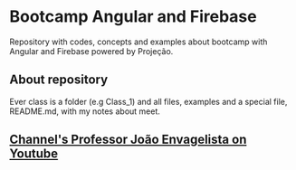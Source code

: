 # Bootcamp Angular and Firebase 

Repository with codes, concepts and examples about bootcamp with Angular and Firebase powered by Projeção.

## About repository

Ever class is a folder (e.g Class_1) and all files, examples and a special file, README.md, with my notes about meet. 

## [Channel's Professor João Envagelista on Youtube](https://www.youtube.com/channel/UCBTFlK8EyLZgAAYJRpzbH_w)
